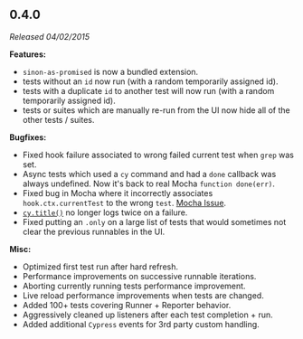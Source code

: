 ## 0.4.0

_Released 04/02/2015_

**Features:**

- `sinon-as-promised` is now a bundled extension.
- tests without an `id` now run (with a random temporarily assigned id).
- tests with a duplicate `id` to another test will now run (with a random
  temporarily assigned id).
- tests or suites which are manually re-run from the UI now hide all of the
  other tests / suites.

**Bugfixes:**

- Fixed hook failure associated to wrong failed current test when `grep` was
  set.
- Async tests which used a `cy` command and had a `done` callback was always
  undefined. Now it's back to real Mocha `function done(err)`.
- Fixed bug in Mocha where it incorrectly associates `hook.ctx.currentTest` to
  the wrong `test`. [Mocha Issue](https://github.com/mochajs/mocha/issues/1638).
- [`cy.title()`](/api/commands/title) no longer logs twice on a failure.
- Fixed putting an `.only` on a large list of tests that would sometimes not
  clear the previous runnables in the UI.

**Misc:**

- Optimized first test run after hard refresh.
- Performance improvements on successive runnable iterations.
- Aborting currently running tests performance improvement.
- Live reload performance improvements when tests are changed.
- Added 100+ tests covering Runner + Reporter behavior.
- Aggressively cleaned up listeners after each test completion + run.
- Added additional `Cypress` events for 3rd party custom handling.
